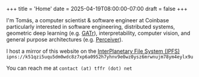 +++
title = 'Home'
date = 2025-04-19T08:00:00-07:00
draft = false
+++

I'm Tomás, a computer scientist & software engineer at Coinbase particularly interested in software engineering, distributed systems,
geometric deep learning (e.g. [GATr](https://arxiv.org/pdf/2305.18415.pdf)),
interpretability, computer vision, and general purpose architectures (e.g. [Perceiver](https://www.deepmind.com/blog/building-architectures-that-can-handle-the-worlds-data)).

I host a mirror of this website on the [InterPlanetary File System (IPFS)](https://ipfs.tech/)
`ipns://k51qzi5uqu5dm0wdc8z7xp6a0952h7yhnv9e0wz0ysz6mrwnujm78ym4eylx9u`

You can reach me at `contact (at) tffr (dot) net`
